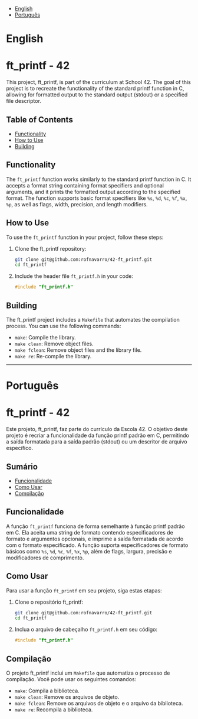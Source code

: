 - [English](#english)
- [Português](#português)

# English

# ft_printf - 42

This project, ft_printf, is part of the curriculum at School 42. The goal of this project is to recreate the functionality of the standard printf function in C, allowing for formatted output to the standard output (stdout) or a specified file descriptor.

## Table of Contents

- [Functionality](#functionality)
- [How to Use](#how-to-use)
- [Building](#building)

## Functionality

The `ft_printf` function works similarly to the standard printf function in C. It accepts a format string containing format specifiers and optional arguments, and it prints the formatted output according to the specified format. The function supports basic format specifiers like `%s`, `%d`, `%c`, `%f`, `%x`, `%p`, as well as flags, width, precision, and length modifiers.

## How to Use

To use the `ft_printf` function in your project, follow these steps:

1. Clone the ft_printf repository:
   ```sh
   git clone git@github.com:rofnavarro/42-ft_printf.git
   cd ft_printf
   ```

2. Include the header file `ft_printf.h` in your code:
   ```c
   #include "ft_printf.h"
   ```

## Building

The ft_printf project includes a `Makefile` that automates the compilation process. You can use the following commands:

- `make`: Compile the library.
- `make clean`: Remove object files.
- `make fclean`: Remove object files and the library file.
- `make re`: Re-compile the library.

***

# Português

# ft_printf - 42

Este projeto, ft_printf, faz parte do currículo da Escola 42. O objetivo deste projeto é recriar a funcionalidade da função printf padrão em C, permitindo a saída formatada para a saída padrão (stdout) ou um descritor de arquivo específico.

## Sumário

- [Funcionalidade](#funcionalidade)
- [Como Usar](#como-usar)
- [Compilação](#compilação)

## Funcionalidade

A função `ft_printf` funciona de forma semelhante à função printf padrão em C. Ela aceita uma string de formato contendo especificadores de formato e argumentos opcionais, e imprime a saída formatada de acordo com o formato especificado. A função suporta especificadores de formato básicos como `%s`, `%d`, `%c`, `%f`, `%x`, `%p`, além de flags, largura, precisão e modificadores de comprimento.

## Como Usar

Para usar a função `ft_printf` em seu projeto, siga estas etapas:

1. Clone o repositório ft_printf:
   ```sh
   git clone git@github.com:rofnavarro/42-ft_printf.git
   cd ft_printf
   ```

2. Inclua o arquivo de cabeçalho `ft_printf.h` em seu código:
   ```c
   #include "ft_printf.h"
   ```

## Compilação

O projeto ft_printf inclui um `Makefile` que automatiza o processo de compilação. Você pode usar os seguintes comandos:

- `make`: Compila a biblioteca.
- `make clean`: Remove os arquivos de objeto.
- `make fclean`: Remove os arquivos de objeto e o arquivo da biblioteca.
- `make re`: Recompila a biblioteca.
